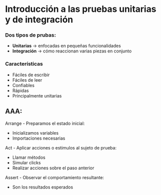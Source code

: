 # Introducción a las pruebas unitarias y de integración

### Dos tipos de prubas:

- **Unitarias** -> enfocadas en pequeñas funcionalidades
- **Integración** -> cómo reaccionan varias piezas en conjunto

### Características

- Fáciles de escribir
- Fáciles de leer
- Confiables
- Rápidas
- Principalmente unitarias

## AAA:

Arrange - Preparamos el estado inicial: 
  - Inicializamos variables
  - Importaciones necesarias

Act - Aplicar acciones o estimulos al sujeto de prueba:
  - Llamar métodos
  - Simular clicks
  - Realizar acciones sobre el paso anterior 

Assert - Observar el comportamiento resultante:
  - Son los resultados esperados